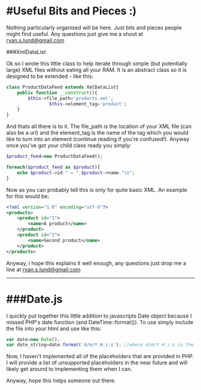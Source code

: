 #Useful Bits and Pieces :)
==========================

Nothing particularly organised will be here. Just bits and pieces people might find useful. Any questions just give me a shout at ryan.s.lund@gmail.com

###XmlDataList

Ok so I wrote this little class to help iterate through simple (but potentially large) XML files without eating all your RAM. It is an abstract class so it is designed to be extended - like this:


```php
class ProductDataFeed extends XmlDataList{
	public function __construct(){
		$this->file_path='products.xml';
                $this->element_tag='product';
	}
}
```

And thats all there is to it. The file_path is the location of your XML file (can also be a url) and the element_tag is the name of the tag which you would like to turn into an element (continue reading if you're confused!). Anyway once you've got your child class ready you simply:

```php
$product_feed=new ProductDataFeed();

foreach($product_feed as $product){
	echo $product->id." = ".$product->name."\n";
}

```

Now as you can probably tell this is only for quite basic XML. An example for this would be:

```xml
<?xml version="1.0" encoding="utf-8"?>
<products>
	<product id="1">
		<name>A product</name>
	</product>
	<product id="2">
		<name>Second product</name>
	</product>
</products>
```

Anyway, i hope this explains it well enough, any questions just drop me a line at ryan.s.lund@gmail.com

-------------------------------------------------------------------------------------------------------

###Date.js
========================

I quickly put together this little addition to javascripts Date object because I missed PHP's date function (and DateTime::format()). To use simply include the file into your html and use like this:

```js
var date=new Date();
var date_string=date.format('d/m/Y H:i:s'); //where d/m/Y H:i:s is the format.
```

Now, I haven't implemented all of the placeholders that are provided in PHP. I will provide a list of unsupported placeholders in the near future and will likely get around to implementing them when I can. 

Anyway, hope this helps someone out there. 

